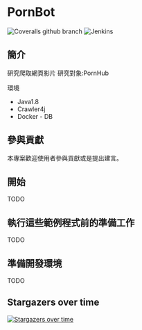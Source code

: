 # PornBot


![Coveralls github branch](https://img.shields.io/badge/java-1.8-green.svg)
![Jenkins](https://img.shields.io/badge/license-MIT-blue.svg)

## 簡介

研究爬取網頁影片
研究對象:PornHub

環境
- Java1.8
- Crawler4j
- Docker - DB

## 參與貢獻

本專案歡迎使用者參與貢獻或是提出建言。

## 開始
TODO

## 執行這些範例程式前的準備工作
TODO

## 準備開發環境
TODO

## Stargazers over time

[![Stargazers over time](https://starcharts.herokuapp.com/tim232385/PornBot.svg)](https://starcharts.herokuapp.com/tim232385/PornBot)
      
